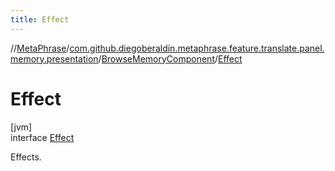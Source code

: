 ```yaml
---
title: Effect
---
```

//[MetaPhrase](../../../../index.html)/[com.github.diegoberaldin.metaphrase.feature.translate.panel.memory.presentation](../../index.html)/[BrowseMemoryComponent](../index.html)/[Effect](index.html)



# Effect



[jvm]\
interface [Effect](index.html)

Effects.



